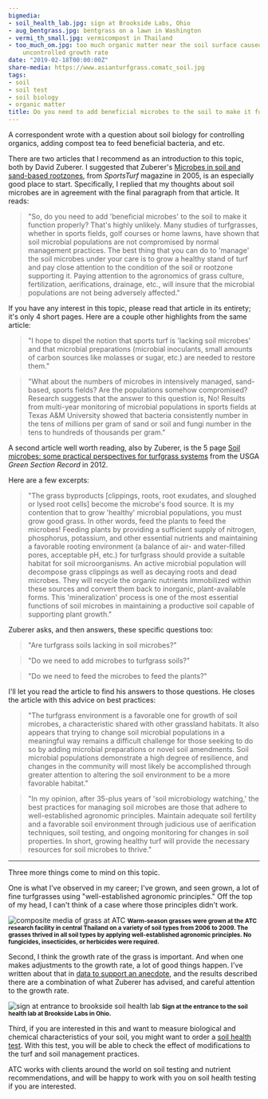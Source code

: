 ```yaml
---
bigmedia:
- soil_health_lab.jpg: sign at Brookside Labs, Ohio
- aug_bentgrass.jpg: bentgrass on a lawn in Washington
- vermi_th_small.jpg: vermicompost in Thailand
- too_much_om.jpg: too much organic matter near the soil surface caused by an
    uncontrolled growth rate
date: "2019-02-18T00:00:00Z"
share-media: https://www.asianturfgrass.comatc_soil.jpg
tags:
- soil
- soil test
- soil biology
- organic matter
title: Do you need to add beneficial microbes to the soil to make it function properly?
---
```


A correspondent wrote with a question about soil biology for controlling organics, adding compost tea to feed beneficial bacteria, and etc. 

There are two articles that I recommend as an introduction to this topic, both by David Zuberer. I suggested that Zuberer's [Microbes in soil and sand-based rootzones](http://sturf.lib.msu.edu/article/2005jul8b.pdf), from *SportsTurf* magazine in 2005, is an especially good place to start. Specifically, I replied that my thoughts about soil microbes are in agreement with the final paragraph from that article. It reads:

> "So, do you need to add 'beneficial microbes' to the soil to make it function properly? That's highly unlikely. Many studies of turfgrasses, whether in sports fields, golf courses or home lawns, have shown that soil microbial populations are not compromised by normal management practices. The best thing that you can do to 'manage' the soil microbes under your care is to grow a healthy stand of turf and pay close attention to the condition of the soil or rootzone supporting it. Paying attention to the agronomics of grass culture, fertilization, aerifications, drainage, etc., will insure that the microbial populations are not being adversely affected."

If you have any interest in this topic, please read that article in its entirety; it's only 4 short pages. Here are a couple other highlights from the same article:

> "I hope to dispel the notion that sports turf is 'lacking soil microbes' and that microbial preparations (microbial inoculants, small amounts of carbon sources like molasses or sugar, etc.) are needed to restore them."

> "What about the numbers of microbes in intensively managed, sand-based, sports fields? Are the populations somehow compromised? Research suggests that the answer to this question is, No! Results from multi-year monitoring of microbial populations in sports fields at Texas A&M University showed that bacteria consistently number in the tens of millions per gram of sand or soil and fungi number in the tens to hundreds of thousands per gram."

A second article well worth reading, also by Zuberer, is the 5 page [Soil microbes: some practical perspectives for turfgrass systems](http://gsrpdf.lib.msu.edu/ticpdf.py?file=/article/zuberer-soil-7-20-12.pdf) from the USGA *Green Section Record* in 2012. 

Here are a few excerpts:

> "The grass byproducts [clippings, roots, root exudates, and sloughed or lysed root cells] become the microbe's food source. It is my contention that to grow 'healthy' microbial populations, you must grow good grass. In other words, feed the plants to feed the microbes! Feeding plants by providing a sufficient supply of nitrogen, phosphorus, potassium, and other essential nutrients and maintaining a favorable rooting environment (a balance of air- and water-filled pores, acceptable pH, etc.) for turfgrass should provide a suitable habitat for soil microorganisms. An active microbial population will decompose grass clippings as well as decaying roots and dead microbes. They will recycle the organic nutrients immobilized within these sources and convert them back to inorganic, plant-available forms. This 'mineralization' process is one of the most essential functions of soil microbes in maintaining a productive soil capable of supporting plant growth."

Zuberer asks, and then answers, these specific questions too:

> "Are turfgrass soils lacking in soil microbes?"
 
> "Do we need to add microbes to turfgrass soils?"
 
> "Do we need to feed the microbes to feed the plants?" 
 
I'll let you read the article to find his answers to those questions. He closes the article with this advice on best practices:
 
> "The turfgrass environment is a favorable one for growth of soil microbes, a characteristic shared with other grassland habitats. It also appears that trying to change soil microbial populations in a meaningful way remains a difficult challenge for those seeking to do so by adding microbial preparations or novel soil amendments. Soil microbial populations demonstrate a high degree of resilience, and changes in the community will most likely be accomplished through greater attention to altering the soil environment to be a more favorable habitat."
 
> "In my opinion, after 35-plus years of 'soil microbiology watching,' the best practices for managing soil microbes are those that adhere to well-established agronomic principles. Maintain adequate soil fertility and a favorable soil environment through judicious use of aerification techniques, soil testing, and ongoing monitoring for changes in soil properties. In short, growing healthy turf will provide the necessary resources for soil microbes to thrive."
 
---
 
Three more things come to mind on this topic.
 
One is what I've observed in my career; I've grown, and seen grown, a lot of fine turfgrasses using "well-established agronomic principles." Off the top of my head, I can't think of a case where those principles didn't work.
 
![composite media of grass at ATC](atc_soil.jpg)
<small><strong>Warm-season grasses were grown at the ATC research facility in central Thailand on a variety of soil types from 2006 to 2009. The grasses thrived in all soil types by applying well-established agronomic principles. No fungicides, insecticides, or herbicides were required.</strong></small>
 
Second, I think the growth rate of the grass is important. And when one makes adjustments to the growth rate, a lot of good things happen. I've written about that in [data to support an anecdote](https://www.blog.asianturfgrass.com/2016/05/data-to-support-an-anecdote.html), and the results described there are a combination of what Zuberer has advised, and careful attention to the growth rate. 
 
![sign at entrance to brookside soil health lab](soil_health_lab.jpg)
<small><strong>Sign at the entrance to the soil health lab at Brookside Labs in Ohio.</strong></small>
 
Third, if you are interested in this and want to measure biological and chemical characteristics of your soil, you might want to order a [soil health test](https://www.blinc.com/services/soil-analysis/soil-health). With this test, you will be able to check the effect of modifications to the turf and soil management practices. 
 
ATC works with clients around the world on soil testing and nutrient recommendations, and will be happy to work with you on soil health testing if you are interested.



